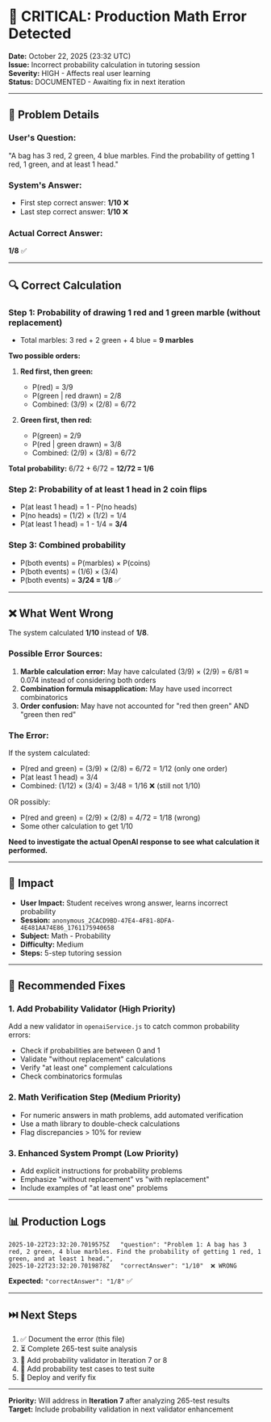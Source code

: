 # 🚨 CRITICAL: Production Math Error Detected

**Date:** October 22, 2025 (23:32 UTC)  
**Issue:** Incorrect probability calculation in tutoring session  
**Severity:** HIGH - Affects real user learning  
**Status:** DOCUMENTED - Awaiting fix in next iteration

---

## 📝 Problem Details

### **User's Question:**
"A bag has 3 red, 2 green, 4 blue marbles. Find the probability of getting 1 red, 1 green, and at least 1 head."

### **System's Answer:**
- First step correct answer: **1/10** ❌
- Last step correct answer: **1/10** ❌

### **Actual Correct Answer:**
**1/8** ✅

---

## 🔍 Correct Calculation

### Step 1: Probability of drawing 1 red and 1 green marble (without replacement)
- Total marbles: 3 red + 2 green + 4 blue = **9 marbles**

**Two possible orders:**
1. **Red first, then green:**
   - P(red) = 3/9
   - P(green | red drawn) = 2/8
   - Combined: (3/9) × (2/8) = 6/72

2. **Green first, then red:**
   - P(green) = 2/9
   - P(red | green drawn) = 3/8
   - Combined: (2/9) × (3/8) = 6/72

**Total probability:** 6/72 + 6/72 = **12/72 = 1/6**

### Step 2: Probability of at least 1 head in 2 coin flips
- P(at least 1 head) = 1 - P(no heads)
- P(no heads) = (1/2) × (1/2) = 1/4
- P(at least 1 head) = 1 - 1/4 = **3/4**

### Step 3: Combined probability
- P(both events) = P(marbles) × P(coins)
- P(both events) = (1/6) × (3/4)
- P(both events) = **3/24 = 1/8** ✅

---

## ❌ What Went Wrong

The system calculated **1/10** instead of **1/8**.

### Possible Error Sources:
1. **Marble calculation error:** May have calculated (3/9) × (2/9) = 6/81 ≈ 0.074 instead of considering both orders
2. **Combination formula misapplication:** May have used incorrect combinatorics
3. **Order confusion:** May have not accounted for "red then green" AND "green then red"

### The Error:
If the system calculated:
- P(red and green) = (3/9) × (2/8) = 6/72 = 1/12 (only one order)
- P(at least 1 head) = 3/4
- Combined: (1/12) × (3/4) = 3/48 = 1/16 ❌ (still not 1/10)

OR possibly:
- P(red and green) = (2/9) × (2/8) = 4/72 = 1/18 (wrong)
- Some other calculation to get 1/10

**Need to investigate the actual OpenAI response to see what calculation it performed.**

---

## 🎯 Impact

- **User Impact:** Student receives wrong answer, learns incorrect probability
- **Session:** `anonymous_2CACD9BD-47E4-4F81-8DFA-4E481AA74E86_1761175940658`
- **Subject:** Math - Probability
- **Difficulty:** Medium
- **Steps:** 5-step tutoring session

---

## 🔧 Recommended Fixes

### 1. **Add Probability Validator** (High Priority)
Add a new validator in `openaiService.js` to catch common probability errors:
- Check if probabilities are between 0 and 1
- Validate "without replacement" calculations
- Verify "at least one" complement calculations
- Check combinatorics formulas

### 2. **Math Verification Step** (Medium Priority)
- For numeric answers in math problems, add automated verification
- Use a math library to double-check calculations
- Flag discrepancies > 10% for review

### 3. **Enhanced System Prompt** (Low Priority)
- Add explicit instructions for probability problems
- Emphasize "without replacement" vs "with replacement"
- Include examples of "at least one" problems

---

## 📊 Production Logs

```
2025-10-22T23:32:20.7019575Z   "question": "Problem 1: A bag has 3 red, 2 green, 4 blue marbles. Find the probability of getting 1 red, 1 green, and at least 1 head.",
2025-10-22T23:32:20.7019878Z   "correctAnswer": "1/10"  ❌ WRONG
```

**Expected:** `"correctAnswer": "1/8"` ✅

---

## ⏭️ Next Steps

1. ✅ Document the error (this file)
2. ⏳ Complete 265-test suite analysis
3. 🔄 Add probability validator in Iteration 7 or 8
4. 🧪 Add probability test cases to test suite
5. 🚀 Deploy and verify fix

---

**Priority:** Will address in **Iteration 7** after analyzing 265-test results  
**Target:** Include probability validation in next validator enhancement


